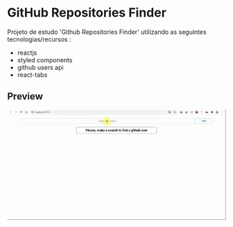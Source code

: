 # GitHub Repositories Finder

Projeto de estudo 'Github Repositories Finder' utilizando as seguintes tecnologias/recursos :

* reactjs
* styled components
* github users api
* react-tabs

## Preview
![alt text](https://github.com/christianoviana/github-users-finder/blob/main/src/assets/github_finder.gif)
